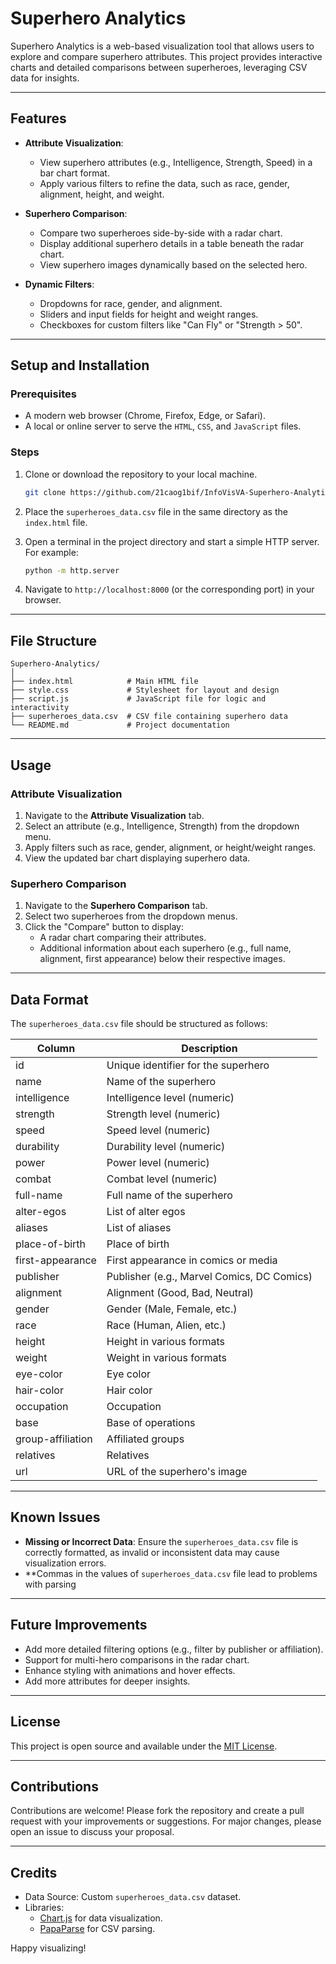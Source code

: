 
# Superhero Analytics

Superhero Analytics is a web-based visualization tool that allows users to explore and compare superhero attributes. This project provides interactive charts and detailed comparisons between superheroes, leveraging CSV data for insights.

---

## Features

- **Attribute Visualization**: 
  - View superhero attributes (e.g., Intelligence, Strength, Speed) in a bar chart format.
  - Apply various filters to refine the data, such as race, gender, alignment, height, and weight.
  
- **Superhero Comparison**:
  - Compare two superheroes side-by-side with a radar chart.
  - Display additional superhero details in a table beneath the radar chart.
  - View superhero images dynamically based on the selected hero.

- **Dynamic Filters**:
  - Dropdowns for race, gender, and alignment.
  - Sliders and input fields for height and weight ranges.
  - Checkboxes for custom filters like "Can Fly" or "Strength > 50".

---

## Setup and Installation

### Prerequisites

- A modern web browser (Chrome, Firefox, Edge, or Safari).
- A local or online server to serve the `HTML`, `CSS`, and `JavaScript` files.

### Steps

1. Clone or download the repository to your local machine.
   ```bash
   git clone https://github.com/21caog1bif/InfoVisVA-Superhero-Analytics.git
   ```

2. Place the `superheroes_data.csv` file in the same directory as the `index.html` file.

3. Open a terminal in the project directory and start a simple HTTP server. For example:
   ```bash
   python -m http.server
   ```

4. Navigate to `http://localhost:8000` (or the corresponding port) in your browser.

---

## File Structure

```
Superhero-Analytics/
│
├── index.html            # Main HTML file
├── style.css             # Stylesheet for layout and design
├── script.js             # JavaScript file for logic and interactivity
├── superheroes_data.csv  # CSV file containing superhero data
└── README.md             # Project documentation
```

---

## Usage

### Attribute Visualization
1. Navigate to the **Attribute Visualization** tab.
2. Select an attribute (e.g., Intelligence, Strength) from the dropdown menu.
3. Apply filters such as race, gender, alignment, or height/weight ranges.
4. View the updated bar chart displaying superhero data.

### Superhero Comparison
1. Navigate to the **Superhero Comparison** tab.
2. Select two superheroes from the dropdown menus.
3. Click the "Compare" button to display:
   - A radar chart comparing their attributes.
   - Additional information about each superhero (e.g., full name, alignment, first appearance) below their respective images.

---

## Data Format

The `superheroes_data.csv` file should be structured as follows:

| Column              | Description                                |
|---------------------|--------------------------------------------|
| id                  | Unique identifier for the superhero        |
| name                | Name of the superhero                     |
| intelligence        | Intelligence level (numeric)              |
| strength            | Strength level (numeric)                  |
| speed               | Speed level (numeric)                     |
| durability          | Durability level (numeric)                |
| power               | Power level (numeric)                     |
| combat              | Combat level (numeric)                    |
| full-name           | Full name of the superhero                |
| alter-egos          | List of alter egos                        |
| aliases             | List of aliases                           |
| place-of-birth      | Place of birth                             |
| first-appearance    | First appearance in comics or media       |
| publisher           | Publisher (e.g., Marvel Comics, DC Comics)|
| alignment           | Alignment (Good, Bad, Neutral)            |
| gender              | Gender (Male, Female, etc.)               |
| race                | Race (Human, Alien, etc.)                 |
| height              | Height in various formats                 |
| weight              | Weight in various formats                 |
| eye-color           | Eye color                                 |
| hair-color          | Hair color                                |
| occupation          | Occupation                                |
| base                | Base of operations                        |
| group-affiliation   | Affiliated groups                         |
| relatives           | Relatives                                 |
| url                 | URL of the superhero's image              |

---

## Known Issues

- **Missing or Incorrect Data**: Ensure the `superheroes_data.csv` file is correctly formatted, as invalid or inconsistent data may cause visualization errors.
- **Commas in the values of `superheroes_data.csv` file lead to problems with parsing

---

## Future Improvements

- Add more detailed filtering options (e.g., filter by publisher or affiliation).
- Support for multi-hero comparisons in the radar chart.
- Enhance styling with animations and hover effects.
- Add more attributes for deeper insights.

---

## License

This project is open source and available under the [MIT License](LICENSE).

---

## Contributions

Contributions are welcome! Please fork the repository and create a pull request with your improvements or suggestions. For major changes, please open an issue to discuss your proposal.

---

## Credits

- Data Source: Custom `superheroes_data.csv` dataset.
- Libraries:
  - [Chart.js](https://www.chartjs.org/) for data visualization.
  - [PapaParse](https://www.papaparse.com/) for CSV parsing.

Happy visualizing!
